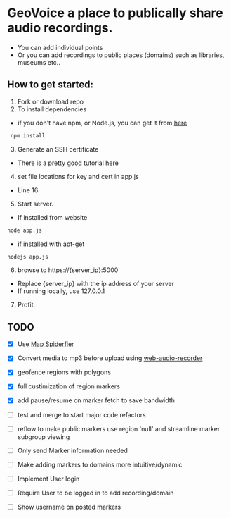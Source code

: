 # GeoVoice a place to publically share audio recordings.

- You can add individual points
- Or you can add recordings to public places (domains) such as libraries, museums etc..

## How to get started:
1. Fork or download repo
2. To install dependencies
  - if you don't have npm, or Node.js, you can get it from [here](https://nodejs.org/)
  ```bash
   npm install
   ```
3. Generate an SSH certificate
  - There is a pretty good tutorial [here](https://help.github.com/articles/generating-an-ssh-key/)
4. set file locations for key and cert in app.js
  - Line 16
5. Start server.
  - If installed from website
  ```bash
  node app.js
  ```
  - if installed with apt-get
  ```bash
  nodejs app.js
  ````
6. browse to https://{server_ip}:5000
  - Replace {server_ip} with the ip address of your server
  - If running locally, use 127.0.0.1
7. Profit.

## TODO
 - [x] Use [Map Spiderfier](https://github.com/jawj/OverlappingMarkerSpiderfier)
 - [x] Convert media to mp3 before upload using [web-audio-recorder](https://github.com/higuma/web-audio-recorder-js/blob/gh-pages/js/RecorderDemo.js)
 - [x] geofence regions with polygons
 - [x] full custimization of region markers
 - [x] add pause/resume on marker fetch to save bandwidth
 - [ ] test and merge to start major code refactors
 - [ ] reflow to make public markers use region 'null' and streamline marker subgroup viewing
 - [ ] Only send Marker information needed
 - [ ] Make adding markers to domains more intuitive/dynamic
 - [ ] Implement User login
 - [ ] Require User to be logged in to add recording/domain
 - [ ] Show username on posted markers

